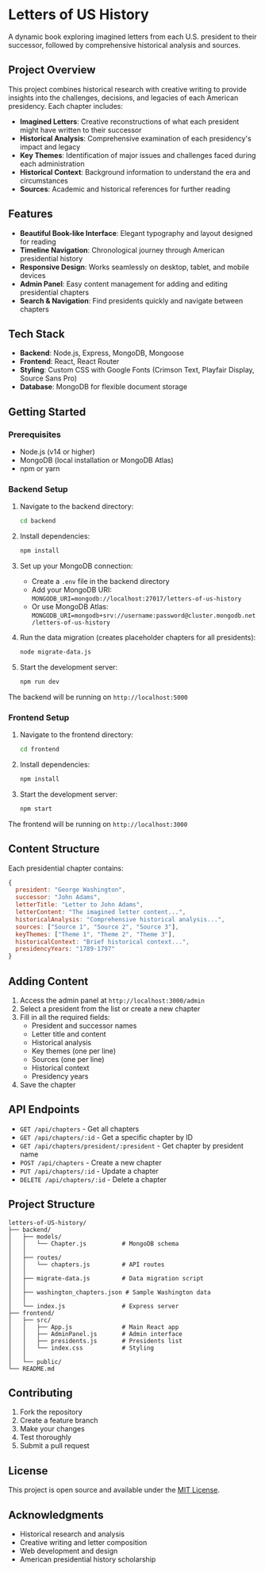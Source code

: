 # Letters of US History

A dynamic book exploring imagined letters from each U.S. president to their successor, followed by comprehensive historical analysis and sources.

## Project Overview

This project combines historical research with creative writing to provide insights into the challenges, decisions, and legacies of each American presidency. Each chapter includes:

- **Imagined Letters**: Creative reconstructions of what each president might have written to their successor
- **Historical Analysis**: Comprehensive examination of each presidency's impact and legacy
- **Key Themes**: Identification of major issues and challenges faced during each administration
- **Historical Context**: Background information to understand the era and circumstances
- **Sources**: Academic and historical references for further reading

## Features

- **Beautiful Book-like Interface**: Elegant typography and layout designed for reading
- **Timeline Navigation**: Chronological journey through American presidential history
- **Responsive Design**: Works seamlessly on desktop, tablet, and mobile devices
- **Admin Panel**: Easy content management for adding and editing presidential chapters
- **Search & Navigation**: Find presidents quickly and navigate between chapters

## Tech Stack

- **Backend**: Node.js, Express, MongoDB, Mongoose
- **Frontend**: React, React Router
- **Styling**: Custom CSS with Google Fonts (Crimson Text, Playfair Display, Source Sans Pro)
- **Database**: MongoDB for flexible document storage

## Getting Started

### Prerequisites

- Node.js (v14 or higher)
- MongoDB (local installation or MongoDB Atlas)
- npm or yarn

### Backend Setup

1. Navigate to the backend directory:
   ```bash
   cd backend
   ```

2. Install dependencies:
   ```bash
   npm install
   ```

3. Set up your MongoDB connection:
   - Create a `.env` file in the backend directory
   - Add your MongoDB URI: `MONGODB_URI=mongodb://localhost:27017/letters-of-us-history`
   - Or use MongoDB Atlas: `MONGODB_URI=mongodb+srv://username:password@cluster.mongodb.net/letters-of-us-history`

4. Run the data migration (creates placeholder chapters for all presidents):
   ```bash
   node migrate-data.js
   ```

5. Start the development server:
   ```bash
   npm run dev
   ```

The backend will be running on `http://localhost:5000`

### Frontend Setup

1. Navigate to the frontend directory:
   ```bash
   cd frontend
   ```

2. Install dependencies:
   ```bash
   npm install
   ```

3. Start the development server:
   ```bash
   npm start
   ```

The frontend will be running on `http://localhost:3000`

## Content Structure

Each presidential chapter contains:

```javascript
{
  president: "George Washington",
  successor: "John Adams",
  letterTitle: "Letter to John Adams",
  letterContent: "The imagined letter content...",
  historicalAnalysis: "Comprehensive historical analysis...",
  sources: ["Source 1", "Source 2", "Source 3"],
  keyThemes: ["Theme 1", "Theme 2", "Theme 3"],
  historicalContext: "Brief historical context...",
  presidencyYears: "1789-1797"
}
```

## Adding Content

1. Access the admin panel at `http://localhost:3000/admin`
2. Select a president from the list or create a new chapter
3. Fill in all the required fields:
   - President and successor names
   - Letter title and content
   - Historical analysis
   - Key themes (one per line)
   - Sources (one per line)
   - Historical context
   - Presidency years
4. Save the chapter

## API Endpoints

- `GET /api/chapters` - Get all chapters
- `GET /api/chapters/:id` - Get a specific chapter by ID
- `GET /api/chapters/president/:president` - Get chapter by president name
- `POST /api/chapters` - Create a new chapter
- `PUT /api/chapters/:id` - Update a chapter
- `DELETE /api/chapters/:id` - Delete a chapter

## Project Structure

```
letters-of-US-history/
├── backend/
│   ├── models/
│   │   └── Chapter.js          # MongoDB schema
│   │   
│   ├── routes/
│   │   └── chapters.js         # API routes
│   │   
│   ├── migrate-data.js         # Data migration script
│   │   
│   ├── washington_chapters.json # Sample Washington data
│   │   
│   └── index.js                # Express server
├── frontend/
│   ├── src/
│   │   ├── App.js              # Main React app
│   │   ├── AdminPanel.js       # Admin interface
│   │   ├── presidents.js       # Presidents list
│   │   └── index.css           # Styling
│   │   
│   └── public/
└── README.md
```

## Contributing

1. Fork the repository
2. Create a feature branch
3. Make your changes
4. Test thoroughly
5. Submit a pull request

## License

This project is open source and available under the [MIT License](LICENSE).

## Acknowledgments

- Historical research and analysis
- Creative writing and letter composition
- Web development and design
- American presidential history scholarship
